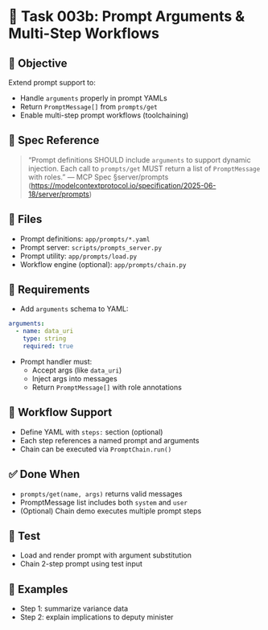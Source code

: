 # 🔁 Task 003b: Prompt Arguments & Multi-Step Workflows

## 🎯 Objective
Extend prompt support to:
- Handle `arguments` properly in prompt YAMLs
- Return `PromptMessage[]` from `prompts/get`
- Enable multi-step prompt workflows (toolchaining)

## 🧠 Spec Reference
> “Prompt definitions SHOULD include `arguments` to support dynamic injection. Each call to `prompts/get` MUST return a list of `PromptMessage` with roles.”
> — MCP Spec §server/prompts (https://modelcontextprotocol.io/specification/2025-06-18/server/prompts)

## 📁 Files
- Prompt definitions: `app/prompts/*.yaml`
- Prompt server: `scripts/prompts_server.py`
- Prompt utility: `app/prompts/load.py`
- Workflow engine (optional): `app/prompts/chain.py`

## 🔧 Requirements
- Add `arguments` schema to YAML:
```yaml
arguments:
  - name: data_uri
    type: string
    required: true
```
- Prompt handler must:
  - Accept args (like `data_uri`)
  - Inject args into messages
  - Return `PromptMessage[]` with role annotations

## 🔁 Workflow Support
- Define YAML with `steps:` section (optional)
- Each step references a named prompt and arguments
- Chain can be executed via `PromptChain.run()`

## ✅ Done When
- `prompts/get(name, args)` returns valid messages
- PromptMessage list includes both `system` and `user`
- (Optional) Chain demo executes multiple prompt steps

## 🧪 Test
- Load and render prompt with argument substitution
- Chain 2-step prompt using test input

## 📌 Examples
- Step 1: summarize variance data
- Step 2: explain implications to deputy minister